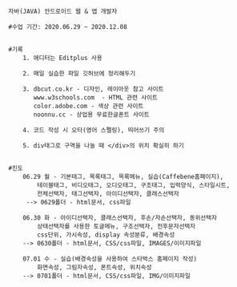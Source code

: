 
	자바(JAVA) 안드로이드 웹 & 앱 개발자

	#수업 기간: 2020.06.29 ~ 2020.12.08


	#기록
		1. 에디터는 Editplus 사용

		2. 매일 실습한 파일 깃허브에 정리해두기

		3. dbcut.co.kr - 디자인, 레이아웃 참고 사이트
		   www.w3schools.com  - HTML 관련 사이트
		   color.adobe.com - 색상 관련 사이트
		   noonnu.cc - 상업용 무료한글폰트 사이트

		4. 코드 작성 시 오타(영어 스펠링), 띄어쓰기 주의

		5. div태그로 구역을 나눌 때 </div>의 위치 확실히 하기


	#진도
		06.29 월 - 기본태그, 목록태그, 목록메뉴, 실습(Caffebene홈페이지),
			테이블태그, 비디오태그, 오디오태그, 구조태그, 입력양식, 스타일시트,
			전체선택자, 태그선택자, 아이디선택자, 클래스선택자
		 --> 0629폴더 - html문서, css파일

		06.30 화 - 아이디선택자, 클래스선택자, 후손/자손선택자, 동위선택자
			상태선택자를 사용한 토글메뉴, 구조선택자, 전후문자선택자
			css단위, 가시속성, display 속성분류, 배경속성
		--> 0630폴더 - html문서, CSS/css파일, IMAGES/이미지파일

		07.01 수 - 실습(배경속성을 사용하여 스타벅스 홈페이지 작성)
			화면속성, 그림자속성, 폰트속성, 위치속성
		--> 0701폴더 - html문서, CSS/css파일, IMG/이미지파일
